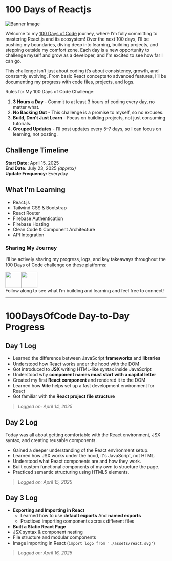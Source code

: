 # 100 Days of Reactjs

![Banner Image](https://github.com/dipanshu447/100-days-of-react/blob/main/assets/banner.png)

Welcome to my [100 Days of Code](https://www.100daysofcode.com/) journey, where I’m fully committing to mastering React.js and its ecosystem! Over the next 100 days, I’ll be pushing my boundaries, diving deep into learning, building projects, and stepping outside my comfort zone. Each day is a new opportunity to challenge myself and grow as a developer, and I’m excited to see how far I can go.

This challenge isn’t just about coding it’s about consistency, growth, and constantly evolving. From basic React concepts to advanced features, I’ll be documenting my progress with code files, projects, and logs.

Rules for My 100 Days of Code Challenge:

1. **3 Hours a Day** - Commit to at least 3 hours of coding every day, no matter what.
2. **No Backing Out** - This challenge is a promise to myself, so no excuses.
3. **Build, Don’t Just Learn** - Focus on building projects, not just consuming tutorials.
4. **Grouped Updates** - I’ll post updates every 5–7 days, so I can focus on learning, not posting.

## Challenge Timeline

**Start Date:** April 15, 2025  
**End Date:** July 23, 2025 *(approx)*  
**Update Frequency:** Everyday

## What I'm Learning

- React.js
- Tailwind CSS & Bootstrap
- React Router
- Firebase Authentication
- Firebase Hosting
- Clean Code & Component Architecture
- API Integration

### Sharing My Journey

I'll be actively sharing my progress, logs, and key takeaways throughout the 100 Days of Code challenge on these platforms:
<div style="display:flex">
  <a href="https://x.com/dipanshuu_sahu"><img src="https://img.icons8.com/?size=100&id=phOKFKYpe00C&format=png&color=ffffff" width=50/></a>
  <a href="https://www.threads.net/@dipanshuu447"><img src="https://img.icons8.com/?size=100&id=AS2a6aA9BwK3&format=png&color=ffffff" width=50/></a>
</div>
Follow along to see what I’m building and learning and feel free to connect!

---

# 100DaysOfCode Day-to-Day Progress

## Day 1 Log

- Learned the difference between JavaScript **frameworks** and **libraries**
- Understood how React works under the hood with the DOM
- Got introduced to **JSX** writing HTML-like syntax inside JavaScript
- Understood why **component names must start with a capital letter**
- Created my first **React component** and rendered it to the DOM
- Learned how **Vite** helps set up a fast development environment for React
- Got familiar with the **React project file structure**

> *Logged on: April 14, 2025*

## Day 2 Log

Today was all about getting comfortable with the React environment, JSX syntax, and creating reusable components.

- Gained a deeper understanding of the React environment setup.
- Learned how JSX works under the hood, it's JavaScript, not HTML.
- Understood what React components are and how they work.
- Built custom functional components of my own to structure the page.
- Practiced semantic structuring using HTML5 elements.

> *Logged on: April 15, 2025*

## Day 3 Log

- **Exporting and Importing in React**
  - Learned how to use **default exports** And **named exports**
  - Practiced importing components across different files
- **Built a Static React Page**
- JSX syntax & component nesting
- File structure and modular components
- Image importing in React (`import logo from './assets/react.svg'`)

> *Logged on: April 16, 2025*